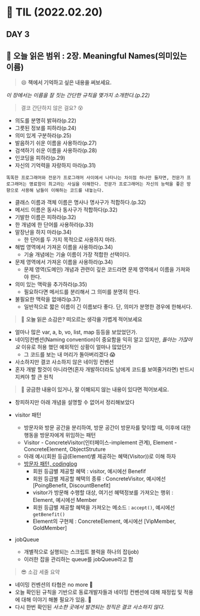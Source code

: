 
# :pencil: TIL (2022.02.20)
## DAY 3
:book: 오늘 읽은 범위 : 2장. Meaningful Names(의미있는 이름)
---

> :smile: **책에서 기억하고 싶은 내용을 써보세요.**
> 
*이 장에서는 이름을 잘 짓는 간단한 규칙을 몇가지 소개한다.(p.22)*
> 결코 간단하지 않은 걸요? :dizzy_face:

 - 의도를 분명히 밝혀라(p.22)
 - 그릇된 정보를 피하라(p.24)
 - 의미 있게 구분하라(p.25) 
 - 발음하기 쉬운 이름을 사용하라(p.27)
 - 검색하기 쉬운 이름을 사용하라(p.28)
 - 인코딩을 피하라(p.29)
 - 자신의 기억력을 자랑하지 마라(p.31)

```똑똑한 프로그래머와 전문가 프로그래머 사이에서 나타나는 차이점 하나만 들자면, 전문가 프로그래머는 명료함이 최고라는 사실을 이해한다. 전문가 프로그래머는 자신의 능력을 좋은 방향으로 사용해 남들이 이해하는 코드를 내놓는다.```
 - 클래스 이름과 객체 이름은 명사나 명사구가 적합하다.(p.32)
 - 메서드 이름은 동사나 동사구가 적합하다(p.32)
 - 기발한 이름은 피하라(p.32)
 - 한 개념에 한 단어를 사용하라(p.33)
 - 말장난을 하지 마라(p.34)
    * 한 단어를 두 가지 목적으로 사용하지 마라.
 - 해법 영역에서 가져온 이름을 사용하라(p.34)
    * 기술 개념에는 기술 이름이 가장 적합한 선택이다.
 - 문제 영역에서 가져온 이름을 사용하라(p.34)
    * 문제 영역(도메인) 개념과 관련이 깊은 코드라면 문제 영역에서 이름을 가져와야 한다.
 - 의미 있는 맥락을 추가하라(p.35)
    * 필요하다면 메서드를 분리해서 그 의미를 분명히 한다.
 - 불필요한 맥락을 없애라(p.37)
    * 일반적으로 짧은 이름이 긴 이름보다 좋다. 단, 의미가 분명한 경우에 한해서다.
> :thinking: **오늘 읽은 소감은? 떠오르는 생각을 가볍게 적어보세요**
- 얼마나 많은 var, a, b, vo, list, map 등등을 보았었던가.
- 네이밍컨벤션(Naming convention)이 중요함을 익히 알고 있지만, *돌아는 가잖아요* 이유로 허용 했던 예외적인 상황이 얼마나 많았던가
  * 그 코드를 보는 내 머리가 돌아버리겠다 :scream:
- 사소하지만 결코 사소하지 않은 네이밍 컨벤션
- 혼자 개발 할것이 아니라면(혼자 개발하더라도 남에게 코드를 보여줄거라면) 반드시 지켜야 할 큰 원칙

> :mag_right: **궁금한 내용이 있거나, 잘 이해되지 않는 내용이 있다면 적어보세요.**
 - 창피하지만 아래 개념을 설명할 수 없어서 정리해보았다
 - visitor 패턴
    * 방문자와 방문 공간을 분리하여, 방문 공간이 방문자를 맞이할 때, 이후에 대한 행동을 방문자에게 위임하는 패턴
    * Visitor - ConcreteVisitor(인터페이스-implement 관계), Element - ConcreteElement, ObjectStruture
    * 아래 예시(회원 등급(Element)별 제공하는 혜택(Visitor))로 이해 하자
    * [방문자 패턴, codinglog](https://thecodinglog.github.io/design/2019/10/29/visitor-pattern.html)
      + 회원 등급별 제공할 혜택 : visitor, 예시에선 Benefif
      + 회원 등급별 제공할 혜택의 종류 : ConcreteVisitor, 예시에선 [PoingBenefit, DiscountBenefit]
      + visitor가 방문해 수행할 대상, 여기선 혜택정보를 가져오는 행위 : Element, 예시에선 Member 
      + 회원 등급별 제공할 혜택을 가져오는 메소드 : ```accept()```, 예시에선 ```getBenefit()```
      + Element의 구현체 : ConcreteElement, 예시에선 [VipMember, GoldMember]

 - jobQueue
   * 개별적으로 실행되는 스크립트 블럭을 하나의 잡(job)
   * 이러한 잡을 관리하는 queue를 jobQueue라고 함

> :sunglasses: 소감 세줄 요약
 - 네이밍 컨벤션의 타협은 no more :punch:
 - 오늘 확인된 규칙을 기반으로 동료개발자들과 네이밍 컨벤션에 대해 재정립 및 적용에 대해 이야기 해볼 필요가 있음. :handshake:
 - 다시 한번 확인된 *사소한 곳에서 발견되는 정직은 결코 사소하지 않다.*
 
 
